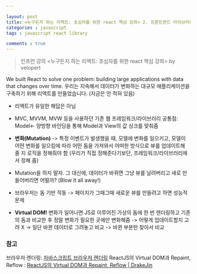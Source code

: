 ```yaml
---

layout: post
title: <누구든지 하는 리액트: 초심자를 위한 react 핵심 강좌> 2. 프론트엔드 라이브러리란 무엇인가?
categories : javascript
tags : javascript react library

comments : true
---
```


> 인프런 강의 <누구든지 하는 리액트: 초심자를 위한 react 핵심 강좌> by velopert

We built React to solve one problem: building large applications with data that changes over time.
우리는 지속해서 데이터가 변화하는 대규모 애플리케이션을 구축하기 위해 리액트를 만들었습니다. (지금은 안 적혀 있음)

- 리액트가 유일한 해답은 아님
- MVC, MVVM, MVW 등을 사용하던 기존 웹 프레임워크/라이브러리
공통점: Model<- 양방향 바인딩을 통해 Model과 View의 값 싱크를 맞춰줌

- **변화(Mutation)** -> 특정 이벤트가 발생했을 때, 모델에 변화를 일으키고, 모델이 어떤 변화를 일으킴에 따라 어떤 돔을 가져와서 어떠한 방식으로 뷰를 업데이트해 줄 지 로직을 정해줘야 함 (우리가 직접 정해준다기보단, 프레임워크/라이브러리에서 정해 줌)
- Mutation을 하지 말자. 그 대신에, 데이터가 바뀌면 그냥 뷰를 날려버리고 새로 만들어버리면 어떨까? (Blow It all away!)

- 브라우저는 돔 기반 작동 -> 페이지가 그때그때 새로운 뷰를 만들려고 하면 성능적 문제

- **Virtual DOM!**
변화가 일어나면 JS로 이루어진 가상의 돔에 한 번 렌더링하고 기존의 돔과 비교한 후 정말 변화가 필요한 곳에만 변화해줌
-> 어떻게 업데이트할지 고려 X
-> 일단 바뀐 데이터로 그려놓고 비교
-> 바뀐 부분만 찾아서 비교

### 참고
브라우저 렌더링: [자바스크립트 브라우저 렌더링](https://12bme.tistory.com/140)
ReactJS의 Virtual DOM과 Repaint, Reflow : [ReactJS의 Virtual DOM과 Repaint, Reflow | DrakeJin](http://blog.drakejin.me/React-VirtualDOM-And-Repaint-Reflow/)
